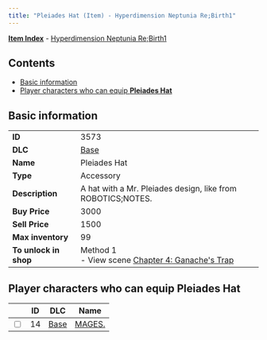```yaml
---
title: "Pleiades Hat (Item) - Hyperdimension Neptunia Re;Birth1"
---
```


[**Item Index**](/neptunia/rb1/item/index.html) - [Hyperdimension Neptunia Re;Birth1](/neptunia/rb1)

## Contents

- [Basic information](#basic-information)
- [Player characters who can equip **Pleiades Hat**](#player-characters-who-can-equip-pleiades-hat)

## Basic information

|   |   |
| -- | -- |
| **ID** | 3573 |
| **DLC** | [Base](/neptunia/rb1/dlc/1-base.html) |
| **Name** | Pleiades Hat |
| **Type** | Accessory |
| **Description** | A hat with a Mr. Pleiades design, like from ROBOTICS;NOTES. |
| **Buy Price** | 3000 |
| **Sell Price** | 1500 |
| **Max inventory** | 99 |
| **To unlock in shop** | Method 1<br />- View scene [Chapter 4: Ganache's Trap](/neptunia/rb1/scene/1-417-chapter-4-ganaches-trap.html) |


## Player characters who can equip **Pleiades Hat**

|    | ID | DLC | Name |
| -- | -- | --- | ---- |
| <input type="checkbox" id="rb1-player-1-14" class="trackbox" /> | 14 | [Base](/neptunia/rb1/dlc/1-base.html) | [MAGES.](/neptunia/rb1/player/1-14-mages.html) |
